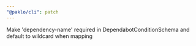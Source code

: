 ```yaml
---
"@paklo/cli": patch
---
```


Make 'dependency-name' required in DependabotConditionSchema and default to wildcard when mapping
